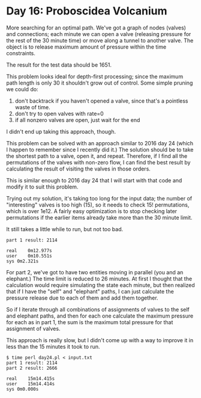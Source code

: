 # Day 16: Proboscidea Volcanium

More searching for an optimal path. We've got a graph of nodes (valves) and
connections; each minute we can open a valve (releasing pressure for the
rest of the 30 minute time) or move along a tunnel to another valve. The
object is to release maximum amount of pressure within the time constraints.

The result for the test data should be 1651.

This problem looks ideal for depth-first processing; since the maximum path
length is only 30 it shouldn't grow out of control. Some simple pruning we
could do:

1. don't backtrack if you haven't opened a valve, since that's a pointless
waste of time.
2. don't try to open valves with rate=0
3. if all nonzero valves are open, just wait for the end

I didn't end up taking this approach, though.

This problem can be solved with an approach similar to 2016 day 24 (which I
happen to remember since I recently did it.) The solution should be to take
the shortest path to a valve, open it, and repeat. Therefore, if I find all
the permutations of the valves with non-zero flow, I can find the best
result by calculating the result of visiting the valves in those orders.

This is similar enough to 2016 day 24 that I will start with that code and
modify it to suit this problem.

Trying out my solution, it's taking too long for the input data; the number
of "interesting" valves is too high (15), so it needs to check 15!
permutations, which is over 1e12.  A fairly easy optimization is to stop
checking later permutations if the earlier items already take more than the
30 minute limit.

It still takes a little while to run, but not too bad.

```
part 1 result: 2114

real	0m12.977s
user	0m10.551s
sys	0m2.321s
```

For part 2, we've got to have two entities moving in parallel (you and an
elephant.) The time limit is reduced to 26 minutes. At first I thought that
the calculation would require simulating the state each minute, but then
realized that if I have the "self" and "elephant" paths, I can just
calculate the pressure release due to each of them and add them together.

So if I iterate through all combinations of assignments of valves to the
self and elephant paths, and then for each one calculate the maximum
pressure for each as in part 1, the sum is the maximum total pressure for
that assignment of valves.

This approach is really slow, but I didn't come up with a way to improve it
in less than the 15 minutes it took to run.

```
$ time perl day24.pl < input.txt 
part 1 result: 2114
part 2 result: 2666

real	15m14.415s
user	15m14.414s
sys	0m0.000s
```
